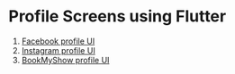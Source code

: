 # Profile Screens using Flutter

1. [Facebook profile UI](https://github.com/dineshnagarajandev/dn_flutter_profile_ui/tree/main/dn_profile_ui/lib/facebook_profile_ui#facebook-profile-ui)
2. [Instagram profile UI](https://github.com/dineshnagarajandev/dn_flutter_profile_ui/tree/main/dn_profile_ui/lib/instagram_profile_ui#instagram-profile-ui)
3. [BookMyShow profile UI](https://github.com/dineshnagarajandev/dn_flutter_profile_ui/tree/main/dn_profile_ui/lib/bookmyshow_profile_ui#readme)
